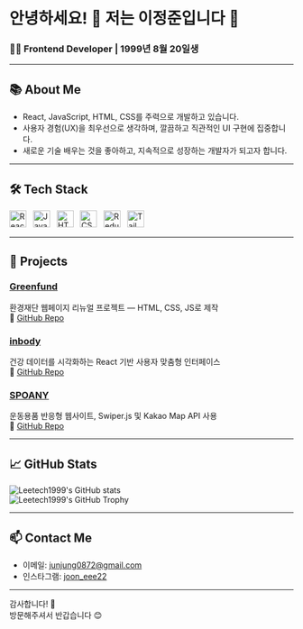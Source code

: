 # 안녕하세요! 👋 저는 이정준입니다 🚀

### 🧑‍💻 Frontend Developer | 1999년 8월 20일생

---

## 📚 About Me

- React, JavaScript, HTML, CSS를 주력으로 개발하고 있습니다.  
- 사용자 경험(UX)을 최우선으로 생각하며, 깔끔하고 직관적인 UI 구현에 집중합니다.  
- 새로운 기술 배우는 것을 좋아하고, 지속적으로 성장하는 개발자가 되고자 합니다.  

---


## 🛠️ Tech Stack

<p>
  <img src="https://cdn.simpleicons.org/react/61DAFB" alt="React" width="30" />&nbsp;&nbsp;
  <img src="https://cdn.simpleicons.org/javascript/F7DF1E" alt="JavaScript" width="30" />&nbsp;&nbsp;
  <img src="https://cdn.simpleicons.org/html5/E34F26" alt="HTML5" width="30" />&nbsp;&nbsp;
  <img src="https://cdn.simpleicons.org/css/1572B6" alt="CSS3" width="30" />&nbsp;&nbsp;
  <img src="https://cdn.simpleicons.org/redux/764ABC" alt="Redux" width="30" />&nbsp;&nbsp;
  <img src="https://cdn.simpleicons.org/tailwindcss/06B6D4" alt="TailwindCSS" width="30" />
</p>



---

## 🚀 Projects

### [Greenfund](https://leetech1999.github.io/Greenfund/)  
환경재단 웹페이지 리뉴얼 프로젝트 — HTML, CSS, JS로 제작  
🔗 [GitHub Repo](https://github.com/Leetech1999/Greenfund)

### [inbody](https://leetech1999.github.io/inbody/)  
건강 데이터를 시각화하는 React 기반 사용자 맞춤형 인터페이스  
🔗 [GitHub Repo](https://github.com/Leetech1999/inbody)

### [SPOANY](https://leetech1999.github.io/Spoany-ShoppingMall/)  
운동용품 반응형 웹사이트, Swiper.js 및 Kakao Map API 사용  
🔗 [GitHub Repo](https://github.com/Leetech1999/Spoany-ShoppingMall)

---

## 📈 GitHub Stats

![Leetech1999's GitHub stats](https://github-readme-stats.vercel.app/api?username=leetech1999&show_icons=true&theme=radical)  
![Leetech1999's GitHub Trophy](https://github-profile-trophy.vercel.app/?username=leetech1999&theme=radical)


---

## 📫 Contact Me

- 이메일: junjung0872@gmail.com  
- 인스타그램: [joon_eee22](https://instagram.com/joon_eee22)  

---


감사합니다! 🙏  
방문해주셔서 반갑습니다 😊

